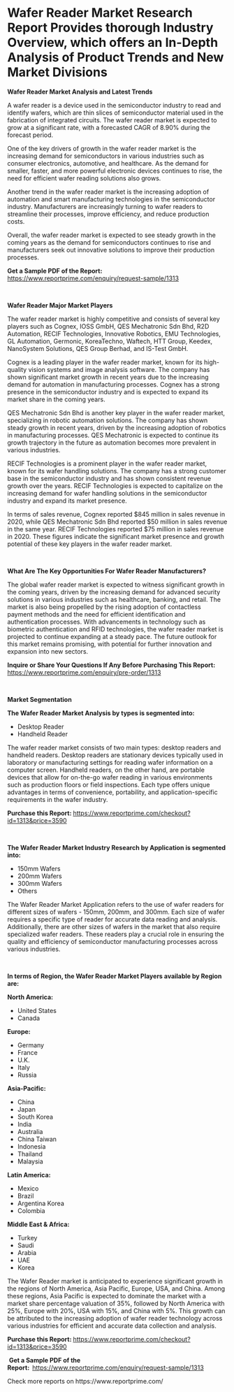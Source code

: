 <p><h1>Wafer Reader Market Research Report Provides thorough Industry Overview, which offers an In-Depth Analysis of Product Trends and New Market Divisions</h1></p><p><strong>Wafer Reader Market Analysis and Latest Trends</strong></p>
<p><p>A wafer reader is a device used in the semiconductor industry to read and identify wafers, which are thin slices of semiconductor material used in the fabrication of integrated circuits. The wafer reader market is expected to grow at a significant rate, with a forecasted CAGR of 8.90% during the forecast period.</p><p>One of the key drivers of growth in the wafer reader market is the increasing demand for semiconductors in various industries such as consumer electronics, automotive, and healthcare. As the demand for smaller, faster, and more powerful electronic devices continues to rise, the need for efficient wafer reading solutions also grows.</p><p>Another trend in the wafer reader market is the increasing adoption of automation and smart manufacturing technologies in the semiconductor industry. Manufacturers are increasingly turning to wafer readers to streamline their processes, improve efficiency, and reduce production costs.</p><p>Overall, the wafer reader market is expected to see steady growth in the coming years as the demand for semiconductors continues to rise and manufacturers seek out innovative solutions to improve their production processes.</p></p>
<p><strong>Get a Sample PDF of the Report:&nbsp;</strong> <a href="https://www.reportprime.com/enquiry/request-sample/1313">https://www.reportprime.com/enquiry/request-sample/1313</a></p>
<p>&nbsp;</p>
<p><strong>Wafer Reader Major Market Players</strong></p>
<p><p>The wafer reader market is highly competitive and consists of several key players such as Cognex, IOSS GmbH, QES Mechatronic Sdn Bhd, R2D Automation, RECIF Technologies, Innovative Robotics, EMU Technologies, GL Automation, Germonic, KoreaTechno, Waftech, HTT Group, Keedex, NanoSystem Solutions, QES Group Berhad, and IS-Test GmbH.</p><p>Cognex is a leading player in the wafer reader market, known for its high-quality vision systems and image analysis software. The company has shown significant market growth in recent years due to the increasing demand for automation in manufacturing processes. Cognex has a strong presence in the semiconductor industry and is expected to expand its market share in the coming years.</p><p>QES Mechatronic Sdn Bhd is another key player in the wafer reader market, specializing in robotic automation solutions. The company has shown steady growth in recent years, driven by the increasing adoption of robotics in manufacturing processes. QES Mechatronic is expected to continue its growth trajectory in the future as automation becomes more prevalent in various industries.</p><p>RECIF Technologies is a prominent player in the wafer reader market, known for its wafer handling solutions. The company has a strong customer base in the semiconductor industry and has shown consistent revenue growth over the years. RECIF Technologies is expected to capitalize on the increasing demand for wafer handling solutions in the semiconductor industry and expand its market presence.</p><p>In terms of sales revenue, Cognex reported $845 million in sales revenue in 2020, while QES Mechatronic Sdn Bhd reported $50 million in sales revenue in the same year. RECIF Technologies reported $75 million in sales revenue in 2020. These figures indicate the significant market presence and growth potential of these key players in the wafer reader market.</p></p>
<p>&nbsp;</p>
<p><strong>What Are The Key Opportunities For Wafer Reader Manufacturers?</strong></p>
<p><p>The global wafer reader market is expected to witness significant growth in the coming years, driven by the increasing demand for advanced security solutions in various industries such as healthcare, banking, and retail. The market is also being propelled by the rising adoption of contactless payment methods and the need for efficient identification and authentication processes. With advancements in technology such as biometric authentication and RFID technologies, the wafer reader market is projected to continue expanding at a steady pace. The future outlook for this market remains promising, with potential for further innovation and expansion into new sectors.</p></p>
<p><strong>Inquire or Share Your Questions If Any Before Purchasing This Report:</strong> <a href="https://www.reportprime.com/enquiry/pre-order/1313">https://www.reportprime.com/enquiry/pre-order/1313</a></p>
<p>&nbsp;</p>
<p><strong>Market Segmentation</strong></p>
<p><strong>The Wafer Reader Market Analysis by types is segmented into:</strong></p>
<p><ul><li>Desktop Reader</li><li>Handheld Reader</li></ul></p>
<p><p>The wafer reader market consists of two main types: desktop readers and handheld readers. Desktop readers are stationary devices typically used in laboratory or manufacturing settings for reading wafer information on a computer screen. Handheld readers, on the other hand, are portable devices that allow for on-the-go wafer reading in various environments such as production floors or field inspections. Each type offers unique advantages in terms of convenience, portability, and application-specific requirements in the wafer industry.</p></p>
<p><strong>Purchase this Report:&nbsp;</strong><a href="https://www.reportprime.com/checkout?id=1313&price=3590">https://www.reportprime.com/checkout?id=1313&price=3590</a></p>
<p>&nbsp;</p>
<p><strong>The Wafer Reader Market Industry Research by Application is segmented into:</strong></p>
<p><ul><li>150mm Wafers</li><li>200mm Wafers</li><li>300mm Wafers</li><li>Others</li></ul></p>
<p><p>The Wafer Reader Market Application refers to the use of wafer readers for different sizes of wafers - 150mm, 200mm, and 300mm. Each size of wafer requires a specific type of reader for accurate data reading and analysis. Additionally, there are other sizes of wafers in the market that also require specialized wafer readers. These readers play a crucial role in ensuring the quality and efficiency of semiconductor manufacturing processes across various industries.</p></p>
<p>&nbsp;</p>
<p><strong>In terms of Region, the Wafer Reader Market Players available by Region are:</strong></p>
<p>
    <p> <strong> North America: </strong>
        <ul>
            <li>United States</li>
            <li>Canada</li>
        </ul>
        </p> 
    <p> <strong> Europe: </strong>
        <ul>
            <li>Germany</li>
            <li>France</li>
            <li>U.K.</li>
            <li>Italy</li>
            <li>Russia</li>
        </ul>
        </p> 
    <p> <strong> Asia-Pacific: </strong>
        <ul>
            <li>China</li>
            <li>Japan</li>
            <li>South Korea</li>
            <li>India</li>
            <li>Australia</li>
            <li>China Taiwan</li>
            <li>Indonesia</li>
            <li>Thailand</li>
            <li>Malaysia</li>
        </ul>
        </p> 
    <p> <strong> Latin America: </strong>
        <ul>
            <li>Mexico</li>
            <li>Brazil</li>
            <li>Argentina Korea</li>
            <li>Colombia</li>
        </ul>
        </p> 
    <p> <strong> Middle East & Africa: </strong>
        <ul>
            <li>Turkey</li>
            <li>Saudi</li>
            <li>Arabia</li>
            <li>UAE</li>
            <li>Korea</li>
        </ul>
    </p>
    </p>
<p><p>The Wafer Reader market is anticipated to experience significant growth in the regions of North America, Asia Pacific, Europe, USA, and China. Among these regions, Asia Pacific is expected to dominate the market with a market share percentage valuation of 35%, followed by North America with 25%, Europe with 20%, USA with 15%, and China with 5%. This growth can be attributed to the increasing adoption of wafer reader technology across various industries for efficient and accurate data collection and analysis.</p></p>
<p><strong>Purchase this Report: </strong><a href="https://www.reportprime.com/checkout?id=1313&price=3590">https://www.reportprime.com/checkout?id=1313&price=3590</a></p>
<p>&nbsp;<strong>Get a Sample PDF of the Report:&nbsp;&nbsp;</strong><a href="https://www.reportprime.com/enquiry/request-sample/1313">https://www.reportprime.com/enquiry/request-sample/1313</a></p>
<p><strong></strong></p>
<p>Check more reports on https://www.reportprime.com/</p>